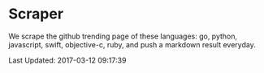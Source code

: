 # Scraper

We scrape the github trending page of these languages: go, python, javascript, swift, objective-c, ruby, and push a markdown result everyday.

Last Updated: 2017-03-12 09:17:39